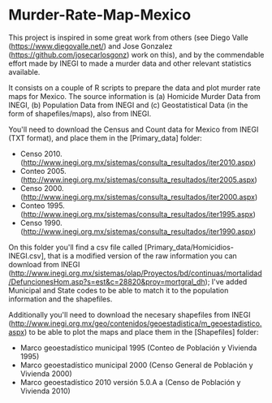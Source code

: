 Murder-Rate-Map-Mexico
======================

This project is inspired in some great work from others (see Diego Valle (https://www.diegovalle.net/) and Jose Gonzalez (https://github.com/josecarlosgonz) work on this), and by the commendable effort made by INEGI to made a murder data and other relevant statistics available.

It consists on a couple of R scripts to prepare the data and plot murder rate maps for Mexico. The source information is (a) Homicide Murder Data from INEGI, (b) Population Data from INEGI and (c) Geostatistical Data (in the form of shapefiles/maps), also from INEGI.

You'll need to download the Census and Count data for Mexico from INEGI (TXT format), and place them in the [Primary_data] folder:
* Censo 2010. (http://www.inegi.org.mx/sistemas/consulta_resultados/iter2010.aspx)
* Conteo 2005. (http://www.inegi.org.mx/sistemas/consulta_resultados/iter2005.aspx)
* Censo 2000. (http://www.inegi.org.mx/sistemas/consulta_resultados/iter2000.aspx)
* Conteo 1995. (http://www.inegi.org.mx/sistemas/consulta_resultados/iter1995.aspx)
* Censo 1990. (http://www.inegi.org.mx/sistemas/consulta_resultados/iter1990.aspx)

On this folder you'll find a csv file called [Primary_data/Homicidios-INEGI.csv], that is a modified version of the raw information you can download from INEGI (http://www.inegi.org.mx/sistemas/olap/Proyectos/bd/continuas/mortalidad/DefuncionesHom.asp?s=est&c=28820&proy=mortgral_dh); I've added Municipal and State codes to be able to match it to the population information and the shapefiles.

Additionally you'll need to download the necesary shapefiles from INEGI (http://www.inegi.org.mx/geo/contenidos/geoestadistica/m_geoestadistico.aspx) to be able to plot the maps and place them in the [Shapefiles] folder:
* Marco geoestadístico municipal 1995 (Conteo de Población y Vivienda 1995)
* Marco geoestadístico municipal 2000 (Censo General de Población y Vivienda 2000)
* Marco geoestadístico 2010 versión 5.0.A a (Censo de Población y Vivienda 2010)